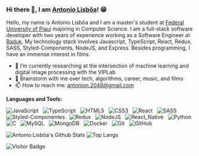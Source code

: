 ### Hi there 👋, I am [Antonio Lisbôa](https://github.com/Note45)! 😁

Hello, my name is Antonio Lisbôa and I am a master's student at [Federal University of Piaui](https://ufpi.br/) majoring in Computer Science. I am a full-stack software developer with two years of experience working as a Software Engineer at [Baduk](https://www.baduk.vc/inicio). My technology stack involves Javascript, TypeScript, React, Redux, SASS, Styled-Components, NodeJS, and Express. Besides programming, I have an immense interest in films.

- 🔭 I’m currently researching at the intersection of machine learning and digital image processing with the VIPLab
- 💬 Brainstorm with me over tech, algorithms, career, music, and films 
- 📫 How to reach me: antonion.2048@gmail.com

**Languages and Tools:** 

![JavaScript](https://img.shields.io/badge/-JavaScript-black?logo=javascript&style=social)&nbsp;&nbsp;
![TypeScript](https://img.shields.io/badge/-Typescript-black?logo=TypeScript&style=social)&nbsp;&nbsp;
![HTML5](https://img.shields.io/badge/-HTML5-black?logo=html5&style=social)&nbsp;&nbsp;
![CSS3](https://img.shields.io/badge/-CSS3-black?logo=css3&style=social)&nbsp;&nbsp;
![React](https://img.shields.io/badge/-React-black?logo=react&style=social)&nbsp;&nbsp;
![SASS](https://img.shields.io/badge/-SASS-black?logo=SASS&style=social)&nbsp;&nbsp;
![Styled-Componentes](https://img.shields.io/badge/Styled_Components-black?logo=styled-components&style=social)&nbsp;&nbsp;
![Redux](https://img.shields.io/badge/Redux-black?logo=Redux&style=social)&nbsp;&nbsp;
![NodeJS](https://img.shields.io/badge/-Node.JS-black?logo=node.js&style=social)&nbsp;&nbsp;
![React_Native](https://img.shields.io/badge/-React_Native-black?logo=react&logoColor=%2361DAFB&style=social)&nbsp;&nbsp;
![Python](https://img.shields.io/badge/-Python-black?logo=Python&style=social)&nbsp;&nbsp;
![C](https://img.shields.io/badge/-C-black?logo=c&style=social)&nbsp;&nbsp;
![MySQL](https://img.shields.io/badge/-MySQL-black?logo=mysql&style=social)&nbsp;&nbsp;
![MongoDB](https://img.shields.io/badge/-MongoDB-black?logo=mongodb&style=social)&nbsp;&nbsp;
![Docker](https://img.shields.io/badge/-Docker-black?logo=Docker&style=social)&nbsp;&nbsp;
![Git](https://img.shields.io/badge/-Git-black?logo=git&style=social)&nbsp;&nbsp;
![GitHub](https://img.shields.io/badge/-GitHub-black?logo=github&style=social)&nbsp;&nbsp;

![Antonio Lisbôa's Github Stats](https://github-readme-stats.vercel.app/api?username=note45&count_private=true&show_icons=true&include_all_commits=true)
![Top Langs](https://github-readme-stats.vercel.app/api/top-langs/?username=note45&hide=TeX&layout=compact)

![Visitor Badge](https://visitor-badge.laobi.icu/badge?page_id=note45.note45)
